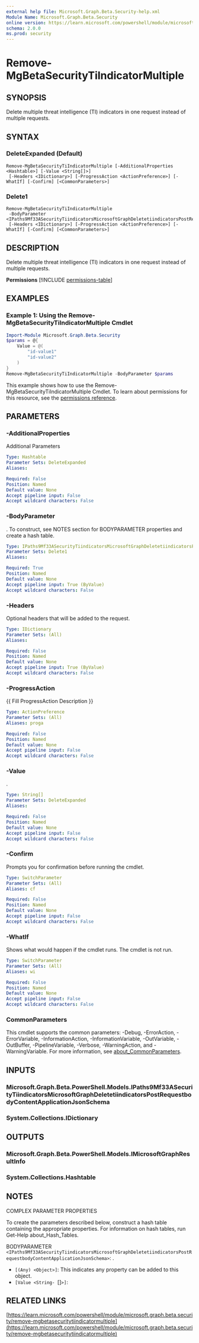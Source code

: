 ```yaml
---
external help file: Microsoft.Graph.Beta.Security-help.xml
Module Name: Microsoft.Graph.Beta.Security
online version: https://learn.microsoft.com/powershell/module/microsoft.graph.beta.security/remove-mgbetasecuritytiindicatormultiple
schema: 2.0.0
ms.prod: security
---
```


# Remove-MgBetaSecurityTiIndicatorMultiple

## SYNOPSIS
Delete multiple threat intelligence (TI) indicators in one request instead of multiple requests.

## SYNTAX

### DeleteExpanded (Default)
```
Remove-MgBetaSecurityTiIndicatorMultiple [-AdditionalProperties <Hashtable>] [-Value <String[]>]
 [-Headers <IDictionary>] [-ProgressAction <ActionPreference>] [-WhatIf] [-Confirm] [<CommonParameters>]
```

### Delete1
```
Remove-MgBetaSecurityTiIndicatorMultiple
 -BodyParameter <IPaths9Mf33ASecurityTiindicatorsMicrosoftGraphDeletetiindicatorsPostRequestbodyContentApplicationJsonSchema>
 [-Headers <IDictionary>] [-ProgressAction <ActionPreference>] [-WhatIf] [-Confirm] [<CommonParameters>]
```

## DESCRIPTION
Delete multiple threat intelligence (TI) indicators in one request instead of multiple requests.

**Permissions**
[!INCLUDE [permissions-table](~/../graphref/api-reference/beta/includes/permissions/tiindicator-deletetiindicators-permissions.md)]

## EXAMPLES
### Example 1: Using the Remove-MgBetaSecurityTiIndicatorMultiple Cmdlet
```powershell
Import-Module Microsoft.Graph.Beta.Security
$params = @{
	Value = @(
		"id-value1"
		"id-value2"
	)
}
Remove-MgBetaSecurityTiIndicatorMultiple -BodyParameter $params
```
This example shows how to use the Remove-MgBetaSecurityTiIndicatorMultiple Cmdlet.
To learn about permissions for this resource, see the [permissions reference](/graph/permissions-reference).

## PARAMETERS

### -AdditionalProperties
Additional Parameters

```yaml
Type: Hashtable
Parameter Sets: DeleteExpanded
Aliases:

Required: False
Position: Named
Default value: None
Accept pipeline input: False
Accept wildcard characters: False
```

### -BodyParameter
.
To construct, see NOTES section for BODYPARAMETER properties and create a hash table.

```yaml
Type: IPaths9Mf33ASecurityTiindicatorsMicrosoftGraphDeletetiindicatorsPostRequestbodyContentApplicationJsonSchema
Parameter Sets: Delete1
Aliases:

Required: True
Position: Named
Default value: None
Accept pipeline input: True (ByValue)
Accept wildcard characters: False
```

### -Headers
Optional headers that will be added to the request.

```yaml
Type: IDictionary
Parameter Sets: (All)
Aliases:

Required: False
Position: Named
Default value: None
Accept pipeline input: True (ByValue)
Accept wildcard characters: False
```

### -ProgressAction
{{ Fill ProgressAction Description }}

```yaml
Type: ActionPreference
Parameter Sets: (All)
Aliases: proga

Required: False
Position: Named
Default value: None
Accept pipeline input: False
Accept wildcard characters: False
```

### -Value
.

```yaml
Type: String[]
Parameter Sets: DeleteExpanded
Aliases:

Required: False
Position: Named
Default value: None
Accept pipeline input: False
Accept wildcard characters: False
```

### -Confirm
Prompts you for confirmation before running the cmdlet.

```yaml
Type: SwitchParameter
Parameter Sets: (All)
Aliases: cf

Required: False
Position: Named
Default value: None
Accept pipeline input: False
Accept wildcard characters: False
```

### -WhatIf
Shows what would happen if the cmdlet runs.
The cmdlet is not run.

```yaml
Type: SwitchParameter
Parameter Sets: (All)
Aliases: wi

Required: False
Position: Named
Default value: None
Accept pipeline input: False
Accept wildcard characters: False
```

### CommonParameters
This cmdlet supports the common parameters: -Debug, -ErrorAction, -ErrorVariable, -InformationAction, -InformationVariable, -OutVariable, -OutBuffer, -PipelineVariable, -Verbose, -WarningAction, and -WarningVariable. For more information, see [about_CommonParameters](http://go.microsoft.com/fwlink/?LinkID=113216).

## INPUTS

### Microsoft.Graph.Beta.PowerShell.Models.IPaths9Mf33ASecurityTiindicatorsMicrosoftGraphDeletetiindicatorsPostRequestbodyContentApplicationJsonSchema
### System.Collections.IDictionary
## OUTPUTS

### Microsoft.Graph.Beta.PowerShell.Models.IMicrosoftGraphResultInfo
### System.Collections.Hashtable
## NOTES
COMPLEX PARAMETER PROPERTIES

To create the parameters described below, construct a hash table containing the appropriate properties.
For information on hash tables, run Get-Help about_Hash_Tables.

BODYPARAMETER `<IPaths9Mf33ASecurityTiindicatorsMicrosoftGraphDeletetiindicatorsPostRequestbodyContentApplicationJsonSchema>`: .
  - `[(Any) <Object>]`: This indicates any property can be added to this object.
  - `[Value <String- `[]`>]`:

## RELATED LINKS

[https://learn.microsoft.com/powershell/module/microsoft.graph.beta.security/remove-mgbetasecuritytiindicatormultiple](https://learn.microsoft.com/powershell/module/microsoft.graph.beta.security/remove-mgbetasecuritytiindicatormultiple)




